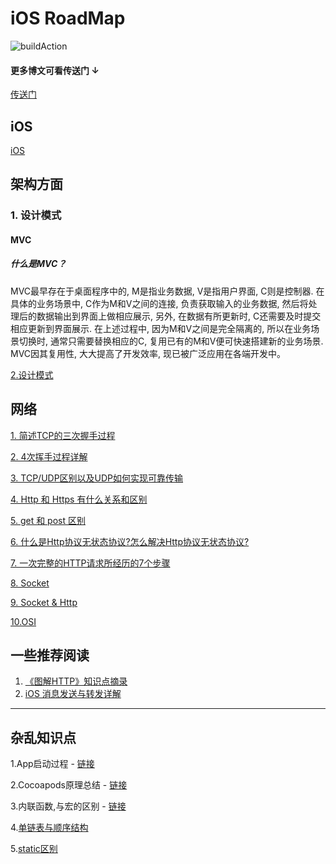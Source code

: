 # iOS RoadMap
![buildAction](https://img.shields.io/github/workflow/status/swlfigo/iOSRoadMap/Gitbook%20Build)

#### 更多博文可看传送门 ↓

[传送门](http://isylar.com)

## iOS

[iOS](/iOS/ReadME.md)



## 架构方面

### 1. 设计模式

#### MVC

##### 什么是MVC？

MVC最早存在于桌面程序中的, M是指业务数据, V是指用户界面, C则是控制器. 在具体的业务场景中, C作为M和V之间的连接, 负责获取输入的业务数据, 然后将处理后的数据输出到界面上做相应展示, 另外, 在数据有所更新时, C还需要及时提交相应更新到界面展示. 在上述过程中, 因为M和V之间是完全隔离的, 所以在业务场景切换时, 通常只需要替换相应的C, 复用已有的M和V便可快速搭建新的业务场景. MVC因其复用性, 大大提高了开发效率, 现已被广泛应用在各端开发中。

[2.设计模式](knowledge/DesignPatterns.md)

## 网络
[1. 简述TCP的三次握手过程](network/TCP-Three-Way-Handshake.md)

[2. 4次挥手过程详解](network/4次挥手过程详解.md)

[3. TCP/UDP区别以及UDP如何实现可靠传输](network/TCP:UDP区别以及UDP如何实现可靠传输.md)

[4. Http 和 Https 有什么关系和区别](network/Http%20和%20Https%20有什么关系和区别.md)

[5. get 和 post 区别](network/get%20和%20post%20区别.md)

[6. 什么是Http协议无状态协议?怎么解决Http协议无状态协议?](network/什么是Http协议无状态协议%3F怎么解决Http协议无状态协议%3F.md)

[7. 一次完整的HTTP请求所经历的7个步骤](network/一次完整的HTTP请求所经历的7个步骤.md)

[8. Socket](./network/Socket.md)

[9. Socket & Http](./network/Http&Socket.md)

[10.OSI](./network/OSI.md)

## 一些推荐阅读

1. [《图解HTTP》知识点摘录](https://juejin.im/post/5aa62f93f265da23906ba830)
2. [iOS 消息发送与转发详解](https://juejin.im/post/5aa79411f265da237a4cb045)



-------

## 杂乱知识点

 1.App启动过程 - [链接](knowledge/App启动.md)

2.Cocoapods原理总结 - [链接](https://juejin.im/entry/59dd94b06fb9a0451463030b)

3.内联函数,与宏的区别 - [链接](https://github.com/swlfigo/iOSInterview/blob/master/%E6%9D%82%E4%B9%B1%E7%9F%A5%E8%AF%86%E7%82%B9/static_inline.md)

4.[单链表与顺序结构](/knowledge/listAndNode.md)

5.[static区别](/knowledge/staticCompare.md)